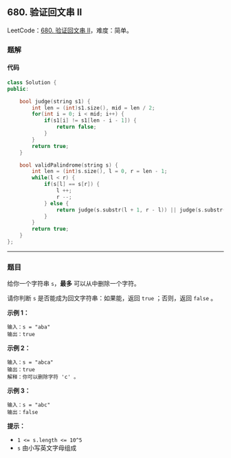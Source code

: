 ## 680. 验证回文串 II

LeetCode：[680. 验证回文串 II](https://leetcode.cn/problems/valid-palindrome-ii/)，难度：简单。

### 题解

#### 代码

```c++
class Solution {
public:

    bool judge(string s1) {
        int len = (int)s1.size(), mid = len / 2;
        for(int i = 0; i < mid; i++) {
            if(s1[i] != s1[len - i - 1]) {
                return false;
            }
        }
        return true;
    }

    bool validPalindrome(string s) {
        int len = (int)s.size(), l = 0, r = len - 1;
        while(l < r) {
            if(s[l] == s[r]) {
                l ++;
                r --;
            } else {
                return judge(s.substr(l + 1, r - l)) || judge(s.substr(l, r - l));
            }
        }
        return true;
    }
};
```



---



### 题目

给你一个字符串 `s`，**最多** 可以从中删除一个字符。

请你判断 `s` 是否能成为回文字符串：如果能，返回 `true` ；否则，返回 `false` 。

 

**示例 1：**

```
输入：s = "aba"
输出：true
```

**示例 2：**

```
输入：s = "abca"
输出：true
解释：你可以删除字符 'c' 。
```

**示例 3：**

```
输入：s = "abc"
输出：false
```

 

**提示：**

- `1 <= s.length <= 10^5`
- `s` 由小写英文字母组成


